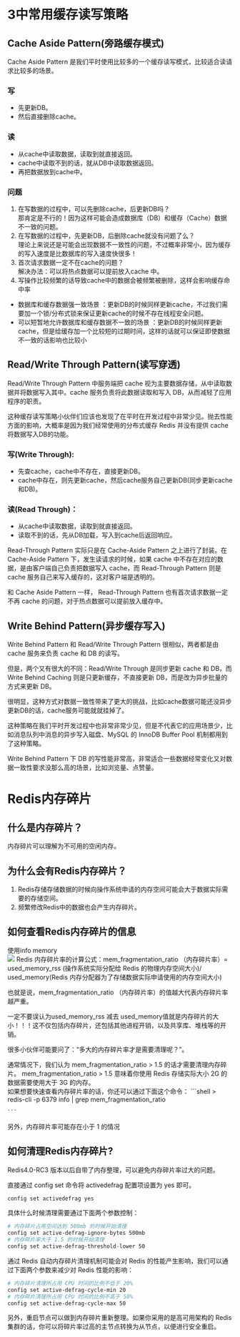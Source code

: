 # 3中常用缓存读写策略
## Cache Aside Pattern(旁路缓存模式)
Cache Aside Pattern 是我们平时使用比较多的一个缓存读写模式，比较适合读请求比较多的场景。  
### 写
- 先更新DB。
- 然后直接删除cache。
### 读
- 从cache中读取数据，读取到就直接返回。
- cache中读取不到的话，就从DB中读取数据返回。
- 再把数据放到cache中。
### 问题
1. 在写数据的过程中，可以先删除cache，后更新DB吗？   
那肯定是不行的！因为这样可能会造成数据库（DB）和缓存（Cache）数据不一致的问题。
2. 在写数据的过程中，先更新DB，后删除cache就没有问题了么？  
理论上来说还是可能会出现数据不一致性的问题，不过概率非常小，因为缓存的写入速度是比数据库的写入速度快很多！  
3. 首次请求数据一定不在cache的问题？   
解决办法：可以将热点数据可以提前放入cache 中。  
4. 写操作比较频繁的话导致cache中的数据会被频繁被删除，这样会影响缓存命中率    
- 数据库和缓存数据强一致场景 ：更新DB的时候同样更新cache，不过我们需要加一个锁/分布式锁来保证更新cache的时候不存在线程安全问题。
- 可以短暂地允许数据库和缓存数据不一致的场景 ：更新DB的时候同样更新cache，但是给缓存加一个比较短的过期时间，这样的话就可以保证即使数据不一致的话影响也比较小

## Read/Write Through Pattern(读写穿透)
Read/Write Through Pattern 中服务端把 cache 视为主要数据存储，从中读取数据并将数据写入其中。cache 服务负责将此数据读取和写入 DB，从而减轻了应用程序的职责。

这种缓存读写策略小伙伴们应该也发现了在平时在开发过程中非常少见。抛去性能方面的影响，大概率是因为我们经常使用的分布式缓存 Redis 并没有提供 cache 将数据写入DB的功能。
### 写(Write Through):
- 先查cache，cache中不存在，直接更新DB。
- cache中存在，则先更新cache，然后cache服务自己更新DB(同步更新cache和DB)。

### 读(Read Through)：
- 从cache中读取数据，读取到就直接返回。
- 读取不到的话，先从DB加载，写入到cache后返回响应。

Read-Through Pattern 实际只是在 Cache-Aside Pattern 之上进行了封装。在 Cache-Aside Pattern 下，发生读请求的时候，如果 cache 中不存在对应的数据，是由客户端自己负责把数据写入 cache，而 Read-Through Pattern 则是 cache 服务自己来写入缓存的，这对客户端是透明的。

和 Cache Aside Pattern 一样， Read-Through Pattern 也有首次请求数据一定不再 cache 的问题，对于热点数据可以提前放入缓存中。

## Write Behind Pattern(异步缓存写入)
Write Behind Pattern 和 Read/Write Through Pattern 很相似，两者都是由 cache 服务来负责 cache 和 DB 的读写。

但是，两个又有很大的不同：Read/Write Through 是同步更新 cache 和 DB，而 Write Behind Caching 则是只更新缓存，不直接更新 DB，而是改为异步批量的方式来更新 DB。

很明显，这种方式对数据一致性带来了更大的挑战，比如cache数据可能还没异步更新DB的话，cache服务可能就就挂掉了。

这种策略在我们平时开发过程中也非常非常少见，但是不代表它的应用场景少，比如消息队列中消息的异步写入磁盘、MySQL 的 InnoDB Buffer Pool 机制都用到了这种策略。

Write Behind Pattern 下 DB 的写性能非常高，非常适合一些数据经常变化又对数据一致性要求没那么高的场景，比如浏览量、点赞量。
# Redis内存碎片   
## 什么是内存碎片？
内存碎片可以理解为不可用的空闲内存。   
## 为什么会有Redis内存碎片？   
1. Redis存储存储数据的时候向操作系统申请的内存空间可能会大于数据实际需要的存储空间。    
2. 频繁修改Redis中的数据也会产生内存碎片。   
## 如何查看Redis内存碎片的信息
使用info memory  
![](./img_redis/redis-info-memory.png)
Redis 内存碎片率的计算公式：mem_fragmentation_ratio （内存碎片率）= used_memory_rss (操作系统实际分配给 Redis 的物理内存空间大小)/ used_memory(Redis 内存分配器为了存储数据实际申请使用的内存空间大小)

也就是说，mem_fragmentation_ratio （内存碎片率）的值越大代表内存碎片率越严重。

一定不要误认为used_memory_rss 减去 used_memory值就是内存碎片的大小！！！这不仅包括内存碎片，还包括其他进程开销，以及共享库、堆栈等的开销。

很多小伙伴可能要问了：“多大的内存碎片率才是需要清理呢？”。

通常情况下，我们认为 mem_fragmentation_ratio > 1.5 的话才需要清理内存碎片。 mem_fragmentation_ratio > 1.5 意味着你使用 Redis 存储实际大小 2G 的数据需要使用大于 3G 的内存。  
如果想要快速查看内存碎片率的话，你还可以通过下面这个命令：
    ```shell
    > redis-cli -p 6379 info | grep mem_fragmentation_ratio

    ```
另外，内存碎片率可能存在小于 1 的情况    

## 如何清理Redis内存碎片?
Redis4.0-RC3 版本以后自带了内存整理，可以避免内存碎片率过大的问题。

直接通过 config set 命令将 activedefrag 配置项设置为 yes 即可。  
```sh
config set activedefrag yes

```
具体什么时候清理需要通过下面两个参数控制：  
```sh
# 内存碎片占用空间达到 500mb 的时候开始清理
config set active-defrag-ignore-bytes 500mb
# 内存碎片率大于 1.5 的时候开始清理
config set active-defrag-threshold-lower 50

```
通过 Redis 自动内存碎片清理机制可能会对 Redis 的性能产生影响，我们可以通过下面两个参数来减少对 Redis 性能的影响：  
```sh
# 内存碎片清理所占用 CPU 时间的比例不低于 20%
config set active-defrag-cycle-min 20
# 内存碎片清理所占用 CPU 时间的比例不高于 50%
config set active-defrag-cycle-max 50

```
另外，重启节点可以做到内存碎片重新整理。如果你采用的是高可用架构的 Redis 集群的话，你可以将碎片率过高的主节点转换为从节点，以便进行安全重启。